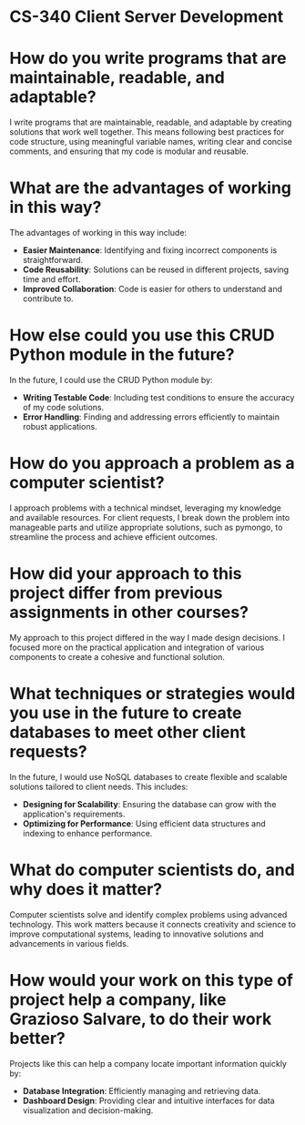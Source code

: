 # CS-340 Client Server Development

# How do you write programs that are maintainable, readable, and adaptable?
I write programs that are maintainable, readable, and adaptable by creating solutions that work well together. This means following best practices for code structure, using meaningful variable names, writing clear and concise comments, and ensuring that my code is modular and reusable.

# What are the advantages of working in this way?
The advantages of working in this way include:
- **Easier Maintenance**: Identifying and fixing incorrect components is straightforward.
- **Code Reusability**: Solutions can be reused in different projects, saving time and effort.
- **Improved Collaboration**: Code is easier for others to understand and contribute to.

# How else could you use this CRUD Python module in the future?
In the future, I could use the CRUD Python module by:
- **Writing Testable Code**: Including test conditions to ensure the accuracy of my code solutions.
- **Error Handling**: Finding and addressing errors efficiently to maintain robust applications.

# How do you approach a problem as a computer scientist?
I approach problems with a technical mindset, leveraging my knowledge and available resources. For client requests, I break down the problem into manageable parts and utilize appropriate solutions, such as pymongo, to streamline the process and achieve efficient outcomes.

# How did your approach to this project differ from previous assignments in other courses?
My approach to this project differed in the way I made design decisions. I focused more on the practical application and integration of various components to create a cohesive and functional solution.

# What techniques or strategies would you use in the future to create databases to meet other client requests?
In the future, I would use NoSQL databases to create flexible and scalable solutions tailored to client needs. This includes:
- **Designing for Scalability**: Ensuring the database can grow with the application's requirements.
- **Optimizing for Performance**: Using efficient data structures and indexing to enhance performance.

# What do computer scientists do, and why does it matter?
Computer scientists solve and identify complex problems using advanced technology. This work matters because it connects creativity and science to improve computational systems, leading to innovative solutions and advancements in various fields.

# How would your work on this type of project help a company, like Grazioso Salvare, to do their work better?
Projects like this can help a company locate important information quickly by:
- **Database Integration**: Efficiently managing and retrieving data.
- **Dashboard Design**: Providing clear and intuitive interfaces for data visualization and decision-making.
